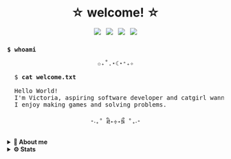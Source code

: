 <h1 align="center">☆ welcome! ☆</h1>

<div align="center">
  
  [![](https://img.shields.io/badge/LeetCode-Akenna-FFA116?style=plastic&logo=LeetCode)](https://leetcode.com/akenna) &nbsp;
  [![](https://img.shields.io/badge/Email-victoriamartina@protonmail.com-8B89CC?style=plastic&logo=protonmail)](mailto:nekaelia@protonmail.com) &nbsp;
  [![](https://img.shields.io/badge/Mastodon-victrix@tech.lgbt-6364FF.svg?&style=plastic&logo=mastodon)](https://tech.lgbt/@victrix) &nbsp;
  ![](https://komarev.com/ghpvc/?username=victryx&color=ff69b4&style=plastic) <!-- img alt="GitHub last commit (by committer)" src="https://img.shields.io/github/last-commit/victryx/victryx" / -->
  <!--[![](https://img.shields.io/badge/LinkedIn-0077B5?style=for-the-badge&logo=linkedin&logoColor=white)](#)-->

</div>

<h3><code>$ whoami</code></h3>

<pre width="500"><div align="center">✩₊˚.⋆☾⋆⁺₊✧</div>
  $ <strong>cat welcome.txt</strong>
<!--                                                          -->
  Hello World!
  I'm Victoria, aspiring software developer and catgirl wannabe ✩. 
  I enjoy making games and solving problems.  
  
<div align="center">⁺‧₊˚ ཐི⋆♱⋆ཋྀ ˚₊‧⁺</div></pre>

<details>
  <summary>
    <b>🦄 About me</b>
  </summary>

<h2>💻 Skills </h2>

<h4 align="center">🎀 Intermediate 🎀</h4>
<div align="center">

![HTML5](https://img.shields.io/badge/HTML5%20-%23E34F26.svg?style=for-the-badge&logo=html5&logoColor=white)
![CSS3](https://img.shields.io/badge/CSS%20-%231572B6.svg?style=for-the-badge&logo=css3&logoColor=white)
![](https://img.shields.io/badge/GIT-E44C30?style=for-the-badge&logo=git&logoColor=white)
![](https://img.shields.io/badge/MySQL-005C84?style=for-the-badge&logo=mysql&logoColor=white)
![](https://img.shields.io/badge/java-%23ED8B00.svg?style=for-the-badge&logo=openjdk&logoColor=white)

</div>

<h4 align="center">🎀 Beginner 🎀</h4>
<div align="center">

![](https://img.shields.io/badge/PHP-777BB4?style=for-the-badge&logo=php&logoColor=white)
![](https://img.shields.io/badge/Dart-0175C2?style=for-the-badge&logo=dart&logoColor=white)
![](https://img.shields.io/badge/Flutter-02569B?style=for-the-badge&logo=flutter&logoColor=white)
![C#](https://img.shields.io/badge/C%23%20-%23239120.svg?style=for-the-badge&logo=c-sharp&logoColor=white)

</div>
<h4 align="center">🎀 Extra 🎀</h4>
<div align="center">

![Markdown](https://img.shields.io/badge/Markdown-000000?style=for-the-badge&logo=markdown&logoColor=white)
![Obsidian](https://img.shields.io/badge/Obsidian-483699?style=for-the-badge&logo=Obsidian&logoColor=white)
<img src="https://img.shields.io/badge/VIM-%2311AB00.svg?&style=for-the-badge&logo=vim&logoColor=white" />
<img src="https://img.shields.io/badge/IntelliJ_IDEA-000000.svg?style=for-the-badge&logo=intellij-idea&logoColor=white" />
</div>

<h2>🌋 Projects </h2>

### 🐣 Games
- [Typing Game][repo-unholy-typing]
- [Heroes of Sokoban Clone][repo-sokoban]

### 🐁 School Projects
- [Flutter Mobile App][repo-peluqueria]
- [Java simple TCP chat][repo-chat]
- [Java FTP folder synchronization][repo-drive]

### 🐀 Others 
- [Leetcode solved problems][repo-leetcode]

</details>

<details>
  <summary>
    <b>⚙ Stats</b>
  </summary>

<div align="center">
  
![](http://github-profile-summary-cards.vercel.app/api/cards/profile-details?username=victryx&theme=date_night)

</div>
<div align="center">
  
![](http://github-profile-summary-cards.vercel.app/api/cards/repos-per-language?username=victryx&theme=date_night)
![](http://github-profile-summary-cards.vercel.app/api/cards/most-commit-language?username=victryx&theme=date_night)
![](http://github-profile-summary-cards.vercel.app/api/cards/stats?username=victryx&theme=date_night)
![](http://github-profile-summary-cards.vercel.app/api/cards/productive-time?username=victryx&theme=date_night&utcOffset=1)

</div>

<div align="center">
<img src="https://streak-stats.demolab.com?user=victryx&theme=rose-pine&hide_border=true&border_radius=50" alt="victryx" /> <br>
</div>
</details>

[repo-chat]: https://github.com/victryx/TINAC-Chat
[repo-drive]: https://github.com/victryx/SuperSync
[repo-leetcode]: https://github.com/victryx/My-leetcode-solved-problems
[repo-sokoban]: https://github.com/victryx/Heroes-of-Sokoban-Unity-Clone
[repo-unholy-typing]: https://github.com/victryx/Unholy-Typing
[repo-peluqueria]: https://github.com/victryx/peluqueria
